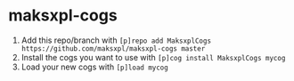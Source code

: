 # maksxpl-cogs

1. Add this repo/branch with `[p]repo add MaksxplCogs https://github.com/maksxpl/maksxpl-cogs master`
2. Install the cogs you want to use with `[p]cog install MaksxplCogs mycog`
3. Load your new cogs with `[p]load mycog`
